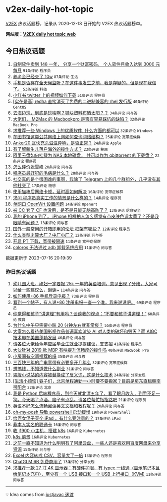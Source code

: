# v2ex-daily-hot-topic

[V2EX](https://www.v2ex.com/) 热议话题榜，记录从 2020-12-18 日开始的 V2EX 热议话题榜单。

**网站版：[V2EX daily hot topic web](https://boojack.github.io/v2ex-daily-hot-topic-web/)**

## 今日热议话题

<!-- TODAY BEGIN -->

1. [自制软件卖到 148 一年， 分享一个财富密码， 个人软件月收入达到 3000 元每月](https://www.v2ex.com/t/957105) `91条评论` `程序员`
1. [养老金已经交了 10w](https://www.v2ex.com/t/957087) `87条评论` `生活`
1. [手机是否存在全天候监听？在这件事发生之前，我是存疑的，但是现在我信了。](https://www.v2ex.com/t/957177) `53条评论` `科技`
1. [小红书 twitter 上的视频如何下载](https://www.v2ex.com/t/957096) `51条评论` `程序员`
1. [[实在是高] redha 直接消灭了免费的二进制兼容的 rhel 发行版](https://www.v2ex.com/t/957139) `40条评论` `CentOS`
1. [去海边玩，到底是玩啥啊？铺块塑料布晒太阳？？](https://www.v2ex.com/t/957129) `34条评论` `问与答`
1. [大佬们， M2Max 的 Macbookpro 是否有容易踩坑的缺陷？](https://www.v2ex.com/t/957125) `32条评论` `MacBook Pro`
1. [求推荐一些 Windows 上的优质软件, 什么方面的都可以](https://www.v2ex.com/t/957140) `32条评论` `Windows`
1. [在图书馆这类公共网络上网如何查询网络结构？](https://www.v2ex.com/t/957104) `25条评论` `宽带症候群`
1. [Anker20 瓦快充头滋滋异响，是否正常？](https://www.v2ex.com/t/957084) `24条评论` `Apple`
1. [有了解新生儿落户海外的操作方式？](https://www.v2ex.com/t/957176) `23条评论` `移民`
1. [阿里云盘如何挂载为 NAS 本地磁盘， 并可以作为 qbittorrent 的下载盘？](https://www.v2ex.com/t/957095) `22条评论` `程序员`
1. [怎么评价张雪峰](https://www.v2ex.com/t/957216) `20条评论` `问与答`
1. [程序员最好犯的毛病是什么？](https://www.v2ex.com/t/957181) `20条评论` `问与答`
1. [社交真的是个很困难的事啊，我除了 Telegram 上的几个群组外，几乎没有其他社交了](https://www.v2ex.com/t/957194) `17条评论` `随想`
1. [使用猫棒后网络卡顿，延时高如何解决](https://www.v2ex.com/t/957170) `16条评论` `宽带症候群`
1. [求问 程序员真实工作的情景是什么样的？](https://www.v2ex.com/t/957143) `14条评论` `程序员`
1. [单网口 OpenWrt 设置问题](https://www.v2ex.com/t/957094) `14条评论` `OpenWrt`
1. [被 CC 套了 CF 也没用，是不是只能无脑高防了？](https://www.v2ex.com/t/957164) `13条评论` `信息安全`
1. [我的 iPhone 到了， iPhone 相机拍人怎么感觉有点皮肤色调太黄了？还是我眼睛有问题？](https://www.v2ex.com/t/957123) `13条评论` `问与答`
1. [国外一般常用的开箱即用的论坛 框架有哪些？](https://www.v2ex.com/t/957173) `12条评论` `程序员`
1. [什么类型才算大厂？中厂小厂？](https://www.v2ex.com/t/957147) `12条评论` `问与答`
1. [开启 PT 下载，宽带被限速](https://www.v2ex.com/t/957151) `11条评论` `宽带症候群`
1. [coloros 无法通过 adb 卸载系统应用](https://www.v2ex.com/t/957108) `11条评论` `问与答`

数据更新于 2023-07-16 20:19:39

<!-- TODAY END -->

### 昨日热议话题

<!-- YESTERDAY BEGIN -->

1. [幼儿园大班，媳妇一定要报 25k 一年的英语培训，意见出现了分歧，大家可以给一些建议么，谢谢~](https://www.v2ex.com/t/956987) `114条评论` `问与答`
1. [如何使用+86 手机登录电报？](https://www.v2ex.com/t/956963) `73条评论` `程序员`
1. [看到一个帖子，有人说+86 注册电报一查一个准，我来说说吧。](https://www.v2ex.com/t/957018) `69条评论` `程序员`
1. [你觉得和孩子“讲道理”有用吗？谈谈我的观点：“不要和孩子讲道理！”](https://www.v2ex.com/t/956990) `60条评论` `教育`
1. [为什么中午只需要小眯 20 分钟左右就非常爽？](https://www.v2ex.com/t/956979) `55条评论` `程序员`
1. [大家怎么看待美国影视作品普遍喜欢渲染 AI 对人类的破坏和毁灭？而 AIGC 技术却在美国蓬勃发展](https://www.v2ex.com/t/956973) `46条评论` `问与答`
1. [请各位大佬给今年应届毕业生就业提提建议，支支招](https://www.v2ex.com/t/956931) `41条评论` `程序员`
1. [大伙针对 2019 款 MBP 有啥提升流畅度的操作吗](https://www.v2ex.com/t/956994) `40条评论` `MacBook Pro`
1. [小房间有空调推荐的吗](https://www.v2ex.com/t/956944) `35条评论` `问与答`
1. [三百块三年的广电宽带有必要多开几年么](https://www.v2ex.com/t/957023) `32条评论` `宽带症候群`
1. [想搞钱，不知道做什么副业](https://www.v2ex.com/t/956933) `31条评论` `问与答`
1. [盗版小说站的内容被替换成了反义词，这是什么技术](https://www.v2ex.com/t/957035) `24条评论` `分享发现`
1. [[生活小烦恼] 铁子们，北京单程通勤一小时要不要搬家？目前是房东直租朝南带阳台](https://www.v2ex.com/t/956955) `22条评论` `北京`
1. [我是 Python 后端程序员，到今天就北漂五年了，看了眼月收入，到手不足一狗。今天喝了点酒，脑子有点乱，请各位帮忙指指路吧](https://www.v2ex.com/t/957063) `21条评论` `程序员`
1. [英语不好怎么流畅阅读英文文档和教程呢？](https://www.v2ex.com/t/956960) `20条评论` `问与答`
1. [oh-my-posh 导致 powershell 启动缓慢](https://www.v2ex.com/t/956975) `19条评论` `PowerShell`
1. [给侄女侄子买个 iPad ，有什么要注意的？](https://www.v2ex.com/t/957036) `17条评论` `iPad`
1. [非本人实名的联通卡](https://www.v2ex.com/t/957040) `16条评论` `问与答`
1. [收 j1900 小主机，搭建 k8s](https://www.v2ex.com/t/956938) `16条评论` `Kubernetes`
1. [k8s 前景](https://www.v2ex.com/t/956934) `16条评论` `Kubernetes`
1. [之前一直不知道为什么明明有了阿里云盘，一些人还是喜欢用百度网盘来分享资源](https://www.v2ex.com/t/957059) `15条评论` `问与答`
1. [Excel 内容转成 CSV，容量大了一倍](https://www.v2ex.com/t/956953) `13条评论` `程序员`
1. [ChatGLM 6B 免费商用了](https://www.v2ex.com/t/956925) `13条评论` `分享发现`
1. [求推荐一款 27 寸 4K 显示器：有硬件护眼，有 typec 一线通（显示笔记本且给笔记本充电），至少有一个 USB 接口和一个 USB 上行接口（KVM)](https://www.v2ex.com/t/956949) `11条评论` `问与答`

<!-- YESTERDAY END -->

---

💡 Idea comes from [justjavac 迷渡](https://github.com/justjavac/)
